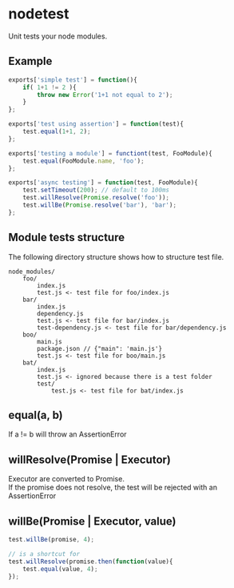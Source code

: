 # nodetest

Unit tests your node modules.

## Example

```javascript
exports['simple test'] = function(){
	if( 1+1 != 2 ){
		throw new Error('1+1 not equal to 2');
	}
};

exports['test using assertion'] = function(test){
	test.equal(1+1, 2);
};

exports['testing a module'] = functiont(test, FooModule){
	test.equal(FooModule.name, 'foo');
};

exports['async testing'] = function(test, FooModule){
	test.setTimeout(200); // default to 100ms
	test.willResolve(Promise.resolve('foo'));
	test.willBe(Promise.resolve('bar'), 'bar');
};
```

## Module tests structure

The following directory structure shows how to structure test file.

```
node_modules/
	foo/
		index.js
		test.js <- test file for foo/index.js
	bar/
		index.js
		dependency.js		
		test.js <- test file for bar/index.js
		test-dependency.js <- test file for bar/dependency.js
	boo/
		main.js
		package.json // {"main": 'main.js'}
		test.js <- test file for boo/main.js
	bat/
		index.js
		test.js <- ignored because there is a test folder
		test/
			test.js <- test file for bat/index.js
```

## equal(a, b)

If a != b will throw an AssertionError

## willResolve(Promise | Executor)

Executor are converted to Promise.  
If the promise does not resolve, the test will be rejected with an AssertionError

## willBe(Promise | Executor, value)

```javascript
test.willBe(promise, 4);

// is a shortcut for
test.willResolve(promise.then(function(value){
	test.equal(value, 4);
});
```
